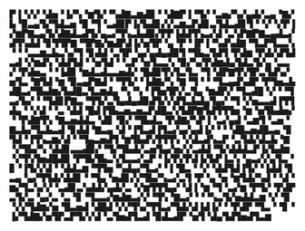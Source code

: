 ▛▐▝▞▞▝▟▅▝▐▞▚▝▆▜▞▝▚▟▇▃▆▟▉▝▝▟▇▛▐▝▜▞▝▃▅▞▚▞▄▟▞▃▄▝▇▞▙▝▉▃▄▜▞▜▟▃▅▝▉▝▜▝▃▟▉▛▐▞▙▟▊▞▞▃▆▃▛▟▊▃▜▟▃▟▊▜▝▝▞▝▞▛▐▞▆▛▇▃▄▜▞▟▇▟▃▟▜▞▄▃▞▜▚▃▙▟▉▞▛▛▐▟▟▜▚▃▞▟▝▃▚▛▇▛▇▃▄▟▃▞▟▜▚▟▟▝▊▜▜▛▇▝▜▛▇▞▆▟▛▟▐▞▅▜▛▝▄▝▛▝▐▛▐▝▚▟▚▟▇▝▜▃▛▜▃▃▚▝▝▝▃▃▆▃▙▃▚▞▜▝▊▟▟▝▃▜▛▝▄▞▄▟▄▟▉▜▝▜▙▃▜▟▜▝▛▟▆▝▛▟▞▟▜▟▃▟▝▞▆▟▚▝▟▟▜▟▝▝▅▜▟▝▝▃▛▝▅▜▃▃▚▝▉▞▚▞▛▟▆▟▄▜▟▃▜▞▄▝▃▃▞▝▛▟▅▃▝▝▐▟▉▝▆▟▃▟▃▃▅▟▞▝█▟▉▜▚▜▃▜▃▝▜▝▟▛▇▜▚▜▛▃▜▟▚▞▅▜▃▝▇▜▟▝▆▝▉▃▄▛▇▟▝▝▜▜▞▝▐▟▇▞▚▝▇▝▜▝▝▝▜▃▄▟▚▟▛▝▛▜▅▃▙▟█▃▞▜▙▟▆▞▙▟█▃▜▃▆▟▄▝▚▝▚▝▐▜▅▜▛▞▃▜▄▝▆▟▛▞▝▜▃▟█▝▞▝▝▜▃▞▙▞▝▝▜▟▊▛▇▃▝▜▜▞▃▜▄▟▄▟▉▟▜▞▞▟▜▃▙▟▄▜▄▞▝▜▝▞▅▃▃▟▐▜▜▟▄▝▝▞▟▝▝▃▝▟▟▝█▟▐▜▙▃▅▃▅▃▛▟█▃▚▜▟▛▇▜▟▜▜▜▅▝▆▝▅▜▙▟▅▞▝▝▛▟▇▜▚▝▇▃▅▟▟▃▝▟▊▝▉▞▝▜▙▟▃▝▛▟▇▞▚▛▐▝▃▞▄▟▝▃▆▜▝▃▅▝▇▃▙▞▜▃▙▃▟▝▊▟▟▝▇▃▄▝▟▝▐▜▃▟▐▜▃▞▄▞▄▟▐▞▝▝▝▟█▃▅▟█▃▄▝▊▜▟▝▐▜▚▃▆▞▟▝▝▜▄▃▅▟▜▝▆▜▙▟▚▜▜▜▚▝▞▟▃▟▚▃▛▝▃▜▟▞▟▃▙▝▇▝▞▜▙▞▚▝▟▟▊▃▃▟▉▞▝▜▞▜▙▟▞▃▅▜▄▞▅▞▞▃▟▟▝▜▞▟▟▟▃▛▐▞▙▟▆▝▞▜▚▜▅▟█▟▉▝▛▜▙▜▙▃▚▜▃▃▞▃▛▝▐▞▛▞▛▟▐▞▙▛▐▃▚▝▄▃▞▞▄▜▃▝▊▝▐▜▞▞▟▝▝▟▟▃▆▝▜▜▅▝▚▟▄▞▜▃▞▝▐▝█▃▝▝▞▝▟▟▜▟▐▜▞▝▐▟▟▝▊▃▄▝▄▞▜▜▟▞▟▟▊▝▝▜▄▝▅▟▊▞▞▜▙▞▚▃▞▃▜▝▛▝▄▝▅▝▆▜▟▞▚▟▝▝▟▝▆▞▜▃▚▞▞▝▃▟▊▃▚▟▟▞▄▟▞▃▝▞▆▜▜▜▄▞▝▟▐▝▆▝▜▝▃▞▆▝▛▜▞▝▛▟▛▃▜▞▃▝▄▞▃▝▃▝▊▝▜▃▃▞▆▟▆▃▞▞▝▜▚▝▇▃▞▝▝▝▚▃▜▞▅▟▟▃▆▝▞▝▉▝▞▞▜▟▆▞▅▝█▃▅▟▝▟█▟▝▞▞▜▚▞▜▜▃▞▜▟▞▟▐▟▐▞▝▝▛▟▛▝▜▃▝▝▊▝▐▞▜▟▇▞▅▜▛▃▛▜▞▞▟▝▃▜▅▟▜▃▟▝▉▟▃▟▛▝▅▜▝▟▄▜▟▜▅▟▜▃▆
